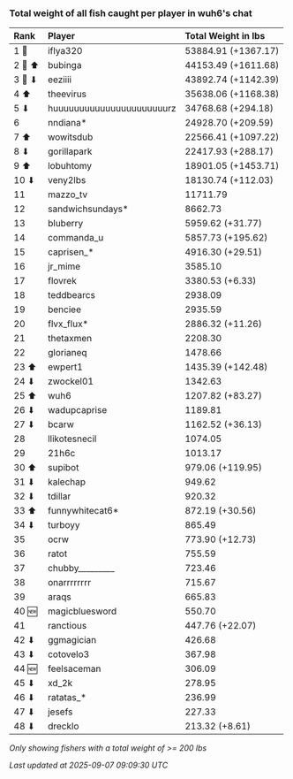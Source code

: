 ### Total weight of all fish caught per player in wuh6's chat

| Rank   | Player                    | Total Weight in lbs |
|:-------|:--------------------------|:--------------------|
| 1 🥇   | iflya320                  | 53884.91 (+1367.17) |
| 2 🥈 ⬆ | bubinga                   | 44153.49 (+1611.68) |
| 3 🥉 ⬇ | eeziiii                   | 43892.74 (+1142.39) |
| 4 ⬆    | theevirus                 | 35638.06 (+1168.38) |
| 5 ⬇    | huuuuuuuuuuuuuuuuuuuuuurz | 34768.68 (+294.18)  |
| 6      | nndiana*                  | 24928.70 (+209.59)  |
| 7 ⬆    | wowitsdub                 | 22566.41 (+1097.22) |
| 8 ⬇    | gorillapark               | 22417.93 (+288.17)  |
| 9 ⬆    | lobuhtomy                 | 18901.05 (+1453.71) |
| 10 ⬇   | veny2lbs                  | 18130.74 (+112.03)  |
| 11     | mazzo_tv                  | 11711.79            |
| 12     | sandwichsundays*          | 8662.73             |
| 13     | bluberry                  | 5959.62 (+31.77)    |
| 14     | commanda_u                | 5857.73 (+195.62)   |
| 15     | caprisen_*                | 4916.30 (+29.51)    |
| 16     | jr_mime                   | 3585.10             |
| 17     | flovrek                   | 3380.53 (+6.33)     |
| 18     | teddbearcs                | 2938.09             |
| 19     | benciee                   | 2935.59             |
| 20     | flvx_flux*                | 2886.32 (+11.26)    |
| 21     | thetaxmen                 | 2208.30             |
| 22     | glorianeq                 | 1478.66             |
| 23 ⬆   | ewpert1                   | 1435.39 (+142.48)   |
| 24 ⬇   | zwockel01                 | 1342.63             |
| 25 ⬆   | wuh6                      | 1207.82 (+83.27)    |
| 26 ⬇   | wadupcaprise              | 1189.81             |
| 27 ⬇   | bcarw                     | 1162.52 (+36.13)    |
| 28     | llikotesnecil             | 1074.05             |
| 29     | 21h6c                     | 1013.17             |
| 30 ⬆   | supibot                   | 979.06 (+119.95)    |
| 31 ⬇   | kalechap                  | 949.62              |
| 32 ⬇   | tdillar                   | 920.32              |
| 33 ⬆   | funnywhitecat6*           | 872.19 (+30.56)     |
| 34 ⬇   | turboyy                   | 865.49              |
| 35     | ocrw                      | 773.90 (+12.73)     |
| 36     | ratot                     | 755.59              |
| 37     | chubby_________           | 723.46              |
| 38     | onarrrrrrrr               | 715.67              |
| 39     | araqs                     | 665.83              |
| 40 🆕  | magicbluesword            | 550.70              |
| 41     | ranctious                 | 447.76 (+22.07)     |
| 42 ⬇   | ggmagician                | 426.68              |
| 43 ⬇   | cotovelo3                 | 367.98              |
| 44 🆕  | feelsaceman               | 306.09              |
| 45 ⬇   | xd_2k                     | 278.95              |
| 46 ⬇   | ratatas_*                 | 236.99              |
| 47 ⬇   | jesefs                    | 227.33              |
| 48 ⬇   | drecklo                   | 213.32 (+8.61)      |

_Only showing fishers with a total weight of >= 200 lbs_

_Last updated at 2025-09-07 09:09:30 UTC_